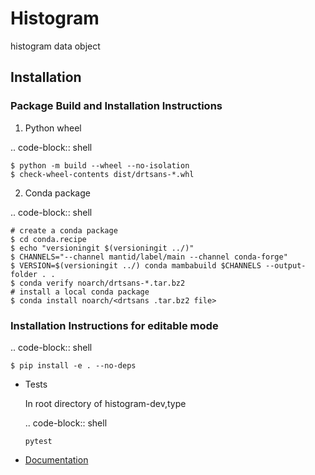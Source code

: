 # Histogram
histogram data object

## Installation

### Package Build and Installation Instructions

1. Python wheel

  .. code-block:: shell

    $ python -m build --wheel --no-isolation
    $ check-wheel-contents dist/drtsans-*.whl

2. Conda package

  .. code-block:: shell

    # create a conda package
    $ cd conda.recipe
    $ echo "versioningit $(versioningit ../)"
    $ CHANNELS="--channel mantid/label/main --channel conda-forge"
    $ VERSION=$(versioningit ../) conda mambabuild $CHANNELS --output-folder . .
    $ conda verify noarch/drtsans-*.tar.bz2
    # install a local conda package
    $ conda install noarch/<drtsans .tar.bz2 file>

### Installation Instructions for editable mode

  .. code-block:: shell

    $ pip install -e . --no-deps

* Tests

  In root directory of histogram-dev,type

  .. code-block:: shell

    `pytest`


* [Documentation](http://danse-inelastic.github.io/histogram)
